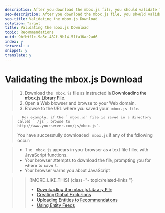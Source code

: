 ```yaml
---
description: After you download the mbox.js file, you should validate the download.
seo-description: After you download the mbox.js file, you should validate the download.
seo-title: Validating the mbox.js Download
solution: Target
title: Validating the mbox.js Download
topic: Recommendations
uuid: 9bfb9f1c-9a5c-487f-9b14-51fa16ac2ad6
index: y
internal: n
snippet: y
translate: y
---
```


# Validating the mbox.js Download


>1. Download the ` mbox.js` file as instructed in [ Downloading the mbox.js Library File](../../c_gettingstarted_recs/t_preparingsite_recs/t_mboxjs_dl_recs.md#task_6B577DD43FD346F7BC01962DAA822816).
>1. Open a Web browser and browse to your Web domain.
>1. Browse to the URL where you saved your ` mbox.js file`.

>       For example, if the ` mbox.js` file is saved in a directory called ` /js`, browse to ` http://www.yourserver.com/js/mbox.js`. 
>You have successfully downloaded ` mbox.js` if any of the following occur: 

>
>* The ` mbox.js` appears in your browser as a text file filled with JavaScript functions.
>* Your browser attempts to download the file, prompting you for where to save it.
>* Your browser warns you about JavaScript.


>>[!MORE_LIKE_THIS] {class="- topic/related-links "}
>>
>>* [ Downloading the mbox.js Library File ](t_mboxjs_dl_recs.md#task_6B577DD43FD346F7BC01962DAA822816)
>>* [ Creating Global Exclusions ](t_Creating_Global_Exclusions.md#task_ABDA6F68D8BD47988A67A06396121318)
>>* [ Uploading Entities to Recommendations ](c_Uploading_Entities_to_Recommendations.md#concept_23D55B1FAEBE425A8A0F9796A0E21AE1)
>>* [ Using Entity Feeds ](t_Using_Entity_Feeds.md#task_4034B221DC754633B1280893AE6B5F86)
